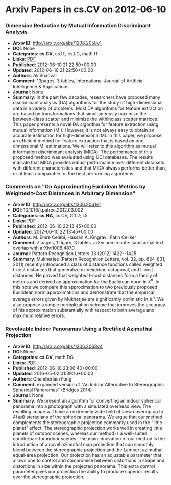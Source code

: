# Arxiv Papers in cs.CV on 2012-06-10
### Dimension Reduction by Mutual Information Discriminant Analysis
- **Arxiv ID**: http://arxiv.org/abs/1206.2058v1
- **DOI**: None
- **Categories**: **cs.CV**, cs.IT, cs.LG, math.IT
- **Links**: [PDF](http://arxiv.org/pdf/1206.2058v1)
- **Published**: 2012-06-10 21:22:50+00:00
- **Updated**: 2012-06-10 21:22:50+00:00
- **Authors**: Ali Shadvar
- **Comment**: 13pages, 3 tables, International Journal of Artificial Intelligence &
  Applications
- **Journal**: None
- **Summary**: In the past few decades, researchers have proposed many discriminant analysis (DA) algorithms for the study of high-dimensional data in a variety of problems. Most DA algorithms for feature extraction are based on transformations that simultaneously maximize the between-class scatter and minimize the withinclass scatter matrices. This paper presents a novel DA algorithm for feature extraction using mutual information (MI). However, it is not always easy to obtain an accurate estimation for high-dimensional MI. In this paper, we propose an efficient method for feature extraction that is based on one-dimensional MI estimations. We will refer to this algorithm as mutual information discriminant analysis (MIDA). The performance of this proposed method was evaluated using UCI databases. The results indicate that MIDA provides robust performance over different data sets with different characteristics and that MIDA always performs better than, or at least comparable to, the best performing algorithms.



### Comments on "On Approximating Euclidean Metrics by Weighted t-Cost Distances in Arbitrary Dimension"
- **Arxiv ID**: http://arxiv.org/abs/1206.2061v1
- **DOI**: 10.1016/j.patrec.2012.03.002
- **Categories**: **cs.NA**, cs.CV, G.1.2; I.5
- **Links**: [PDF](http://arxiv.org/pdf/1206.2061v1)
- **Published**: 2012-06-10 22:13:45+00:00
- **Updated**: 2012-06-10 22:13:45+00:00
- **Authors**: M. Emre Celebi, Hassan A. Kingravi, Fatih Celiker
- **Comment**: 7 pages, 1 figure, 3 tables. arXiv admin note: substantial text
  overlap with arXiv:1008.4870
- **Journal**: Pattern Recognition Letters 33 (2012) 1422--1425
- **Summary**: Mukherjee (Pattern Recognition Letters, vol. 32, pp. 824-831, 2011) recently introduced a class of distance functions called weighted t-cost distances that generalize m-neighbor, octagonal, and t-cost distances. He proved that weighted t-cost distances form a family of metrics and derived an approximation for the Euclidean norm in $\mathbb{Z}^n$. In this note we compare this approximation to two previously proposed Euclidean norm approximations and demonstrate that the empirical average errors given by Mukherjee are significantly optimistic in $\mathbb{R}^n$. We also propose a simple normalization scheme that improves the accuracy of his approximation substantially with respect to both average and maximum relative errors.



### Revolvable Indoor Panoramas Using a Rectified Azimuthal Projection
- **Arxiv ID**: http://arxiv.org/abs/1206.2068v4
- **DOI**: None
- **Categories**: **cs.CV**, math.DG
- **Links**: [PDF](http://arxiv.org/pdf/1206.2068v4)
- **Published**: 2012-06-10 23:06:40+00:00
- **Updated**: 2016-05-02 01:39:16+00:00
- **Authors**: Chamberlain Fong
- **Comment**: expanded version of "An Indoor Alternative to Stereographic Spherical
  Panoramas" (Bridges 2014)
- **Journal**: None
- **Summary**: We present an algorithm for converting an indoor spherical panorama into a photograph with a simulated overhead view. The resulting image will have an extremely wide field of view covering up to 4{\pi} steradians of the spherical panorama. We argue that our method complements the stereographic projection commonly used in the "little planet" effect. The stereographic projection works well in creating little planets of outdoor scenes; whereas our method is a well-suited counterpart for indoor scenes. The main innovation of our method is the introduction of a novel azimuthal map projection that can smoothly blend between the stereographic projection and the Lambert azimuthal equal-area projection. Our projection has an adjustable parameter that allows one to control and compromise between distortions in shape and distortions in size within the projected panorama. This extra control parameter gives our projection the ability to produce superior results over the stereographic projection.



